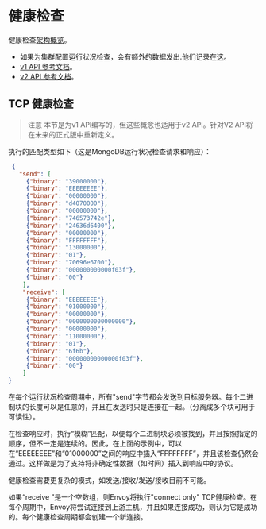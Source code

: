 # 健康检查
健康检查[架构概览](https://www.envoyproxy.io/docs/envoy/latest/intro/arch_overview/health_checking#arch-overview-health-checking)。

- 如果为集群配置运行状况检查，会有额外的数据发出.他们记录在[这](https://www.envoyproxy.io/docs/envoy/latest/configuration/cluster_manager/cluster_stats#config-cluster-manager-cluster-stats)。
- [v1 API 参考文档](https://www.envoyproxy.io/docs/envoy/latest/api-v1/cluster_manager/cluster_hc#config-cluster-manager-cluster-hc-v1)。
- [v2 API 参考文档](https://www.envoyproxy.io/docs/envoy/latest/api-v2/api/v2/core/health_check.proto#envoy-api-msg-core-healthcheck)。

## TCP 健康检查
> 注意
本节是为v1 API编写的，但这些概念也适用于v2 API。针对V2 API将在未来的正式版中重新定义。

执行的匹配类型如下（这是MongoDB运行状况检查请求和响应）：
```json
 {
   "send": [
     {"binary": "39000000"},
     {"binary": "EEEEEEEE"},
     {"binary": "00000000"},
     {"binary": "d4070000"},
     {"binary": "00000000"},
     {"binary": "746573742e"},
     {"binary": "24636d6400"},
     {"binary": "00000000"},
     {"binary": "FFFFFFFF"},
     {"binary": "13000000"},
     {"binary": "01"},
     {"binary": "70696e6700"},
     {"binary": "000000000000f03f"},
     {"binary": "00"}
    ],
    "receive": [
     {"binary": "EEEEEEEE"},
     {"binary": "01000000"},
     {"binary": "00000000"},
     {"binary": "0000000000000000"},
     {"binary": "00000000"},
     {"binary": "11000000"},
     {"binary": "01"},
     {"binary": "6f6b"},
     {"binary": "00000000000000f03f"},
     {"binary": "00"}
    ]
}
```
在每个运行状况检查周期中，所有"send"字节都会发送到目标服务器。每个二进制块的长度可以是任意的，并且在发送时只是连接在一起。（分离成多个块可用于可读性）。

在检查响应时，执行“模糊”匹配，以便每个二进制块必须被找到，并且按照指定的顺序，但不一定是连续的。因此，在上面的示例中，可以在“EEEEEEEE”和“01000000”之间的响应中插入“FFFFFFFF”，并且该检查仍然会通过。这样做是为了支持将非确定性数据（如时间）插入到响应中的协议。

健康检查需要更复杂的模式，如发送/接收/发送/接收目前不可能。

如果“receive ”是一个空数组，则Envoy将执行"connect only" TCP健康检查。在每个周期中，Envoy将尝试连接到上游主机，并且如果连接成功，则认为它是成功的。每个健康检查周期都会创建一个新连接。
